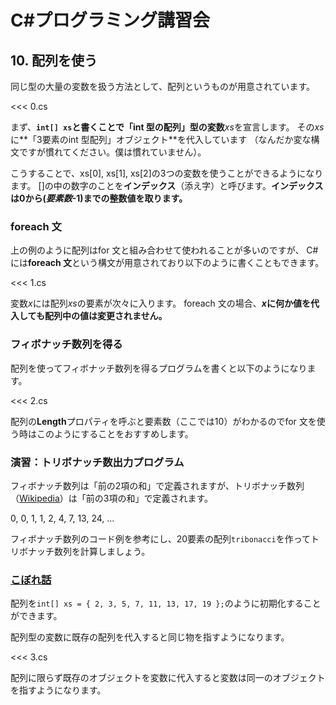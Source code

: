 # C#プログラミング講習会

## 10. 配列を使う

同じ型の大量の変数を扱う方法として、配列というものが用意されています。

<<< 0.cs

まず、**`int[] xs`**と書くことで**「int 型の配列」型の変数**<var>xs</var>を宣言します。
その<var>xs</var>に**「3要素のint 型配列」オブジェクト**を代入しています
（なんだか変な構文ですが慣れてください。僕は慣れていません）。

こうすることで、xs[0], xs[1], xs[2]の3つの変数を使うことができるようになります。
[]の中の数字のことを**インデックス**（添え字）と呼びます。**インデックスは0から(<var>要素数</var>-1)までの整数値を取ります。**

### foreach 文

上の例のように配列はfor 文と組み合わせて使われることが多いのですが、
C#には**foreach 文**という構文が用意されており以下のように書くこともできます。

<<< 1.cs

変数<var>x</var>には配列<var>xs</var>の要素が次々に入ります。
foreach 文の場合、**<var>x</var>に何か値を代入しても配列中の値は変更されません。**

### フィボナッチ数列を得る

配列を使ってフィボナッチ数列を得るプログラムを書くと以下のようになります。

<<< 2.cs

配列の**Length**プロパティを呼ぶと要素数（ここでは10）がわかるのでfor 文を使う時はこのようにすることをおすすめします。

### 演習：トリボナッチ数出力プログラム

フィボナッチ数列は「前の2項の和」で定義されますが、トリボナッチ数列（[Wikipedia](http://ja.wikipedia.org/wiki/%E3%83%95%E3%82%A3%E3%83%9C%E3%83%8A%E3%83%83%E3%83%81%E6%95%B0#.E3.83.88.E3.83.AA.E3.83.9C.E3.83.8A.E3.83.83.E3.83.81.E6.95.B0)）は「前の3項の和」で定義されます。

0, 0, 1, 1, 2, 4, 7, 13, 24, ...

フィボナッチ数列のコード例を参考にし、20要素の配列`tribonacci`を作ってトリボナッチ数列を計算しましょう。

### [こぼれ話](javascript:showKobore();)

<div class="kobore">

配列を`int[] xs = { 2, 3, 5, 7, 11, 13, 17, 19 };`のように初期化することができます。

配列型の変数に既存の配列を代入すると同じ物を指すようになります。

<<< 3.cs

配列に限らず既存のオブジェクトを変数に代入すると変数は同一のオブジェクトを指すようになります。

</div>
